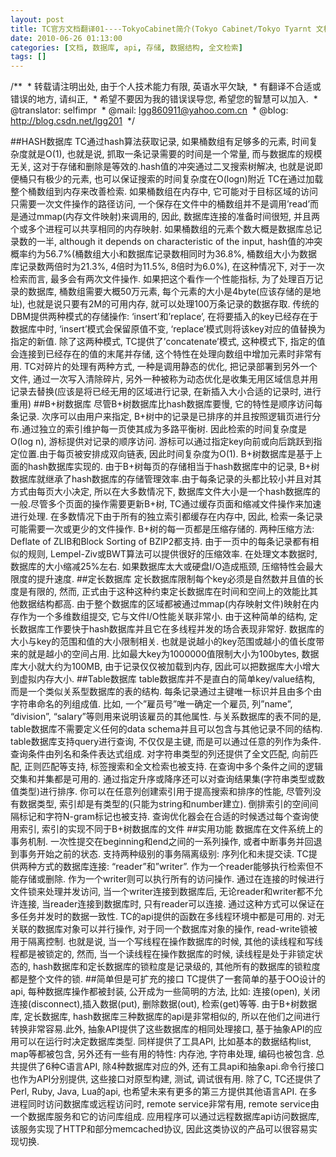 ```yaml
---
layout: post
title: TC官方文档翻译01----TokyoCabinet简介(Tokyo Cabinet/Tokyo Tyarnt 文档系列)
date: 2010-06-26 01:13:00
categories: [文档, 数据库, api, 存储, 数据结构, 全文检索]
tags: []
---
```

/**
 * 转载请注明出处, 由于个人技术能力有限, 英语水平欠缺,
 * 有翻译不合适或错误的地方, 请纠正,
 * 希望不要因为我的错误误导您, 希望您的智慧可以加入.
 * @translator: selfimpr
 * @mail: lgg860911@yahoo.com.cn
 * @blog: http://blog.csdn.net/lgg201
 */
 

##HASH数据库
TC通过hash算法获取记录, 如果桶数组有足够多的元素, 时间复杂度就是O(1), 也就是说, 抓取一条记录需要的时间是一个常量, 而与数据库的规模无关, 这对于存储和删除是等效的.hash值的冲突通过二叉搜索树解决, 也就是说即便桶只有极少的元素, 也可以保证搜索的时间复杂度在O(logn)附近
TC在通过加载整个桶数组到内存来改善检索. 如果桶数组在内存中, 它可能对于目标区域的访问只需要一次文件操作的路径访问, 一个保存在文件中的桶数组并不是调用’read’而是通过mmap(内存文件映射)来调用的, 因此, 数据库连接的准备时间很短, 并且两个或多个进程可以共享相同的内存映射.
如果桶数组的元素个数大概是数据库总记录数的一半, although it depends on characteristic of the input, hash值的冲突概率约为56.7%(桶数组大小和数据库记录数相同时为36.8%, 桶数组大小为数据库记录数两倍时为21.3%, 4倍时为11.5%, 8倍时为6.0%), 在这种情况下, 对于一次检索而言, 最多会有两次文件操作. 如果把这个看作一个性能指标, 为了处理百万记录的数据库, 桶数组需要大概50万元素, 每个元素的大小是4byte(应该存储的是地址), 也就是说只要有2M的可用内存, 就可以处理100万条记录的数据存取.
传统的DBM提供两种模式的存储操作: ‘insert’和’replace’, 在将要插入的key已经存在于数据库中时, ‘insert’模式会保留原值不变, ‘replace’模式则将该key对应的值替换为指定的新值. 除了这两种模式, TC提供了’concatenate’模式, 这种模式下, 指定的值会连接到已经存在的值的末尾并存储, 这个特性在处理向数组中增加元素时非常有用.
TC对碎片的处理有两种方式, 一种是调用静态的优化, 把记录部署到另外一个文件, 通过一次写入清除碎片, 另外一种被称为动态优化是收集无用区域信息并用记录去替换(应该是将已经无用的区域进行记录, 在新插入大小合适的记录时, 进行重用)
##B+树数据库
尽管B+树数据库比hash数据库要慢, 它的特性是顺序访问每条记录. 次序可以由用户来指定, B+树中的记录是已排序的并且按照逻辑页进行分布.通过独立的索引维护每一页使其成为多路平衡树. 因此检索的时间复杂度是O(log n), 游标提供对记录的顺序访问. 游标可以通过指定key向前或向后跳跃到指定位置.由于每页被安排成双向链表, 因此时间复杂度为O(1).
B+树数据库是基于上面的hash数据库实现的. 由于B+树每页的存储相当于hash数据库中的记录, B+树数据库就继承了hash数据库的存储管理效率.由于每条记录的头都比较小并且对其方式由每页大小决定, 所以在大多数情况下, 数据库文件大小是一个hash数据库的一般.尽管多个页面的操作需要更新B+树, TC通过缓存页面和缩减文件操作来加速进行处理. 在多数情况下由于所有的独立索引都缓存在内存中, 因此, 检索一条记录可能需要一次或更少的文件操作.
B+树的每一页都是压缩存储的. 两种压缩方法: Deflate of ZLIB和Block Sorting
of BZIP2都支持. 由于一页中的每条记录都有相似的规则, Lempel-Ziv或BWT算法可以提供很好的压缩效率. 在处理文本数据时, 数据库的大小缩减25%左右. 如果数据库太大或硬盘I/O造成瓶颈, 压缩特性会最大限度的提升速度.
##定长数据库
定长数据库限制每个key必须是自然数并且值的长度是有限的, 然而, 正式由于这种这种约束定长数据库在时间和空间上的效能比其他数据结构都高.
由于整个数据库的区域都被通过mmap(内存映射文件)映射在内存作为一个多维数组提交, 它与文件I/O性能关联非常小. 由于这种简单的结构, 定长数据库工作要快于hash数据库并且它在多线程并发的场合表现非常好.
数据库的大小与key的范围和值的大小限制相关. 也就是说越小的key范围或越小的值长度带来的就是越小的空间占用. 比如最大key为1000000值限制大小为100bytes, 数据库大小就大约为100MB, 由于记录仅仅被加载到内存, 因此可以把数据库大小增大到虚拟内存大小.
##Table数据库
table数据库并不是直白的简单key/value结构, 而是一个类似关系型数据库的表的结构. 每条记录通过主键唯一标识并且由多个由字符串命名的列组成值. 比如, 一个”雇员号”唯一确定一个雇员, 列”name”, “division”, “salary”等则用来说明该雇员的其他属性. 与关系数据库的表不同的是, table数据库不需要定义任何的data schema并且可以包含与其他记录不同的结构.
table数据库支持query进行查询, 不仅仅是主键, 而是可以通过任意的列作为条件. 查询条件由列名和条件表达式组成. 对字符串类型的列还提供了全文匹配, 向前匹配, 正则匹配等支持, 标签搜索和全文检索也被支持. 在查询中多个条件之间的逻辑交集和并集都是可用的. 通过指定升序或降序还可以对查询结果集(字符串类型或数值类型)进行排序.
你可以在任意列创建索引用于提高搜索和排序的性能, 尽管列没有数据类型, 索引却是有类型的(只能为string和number建立). 倒排索引的空间间隔标记和字符N-gram标记也被支持. 查询优化器会在合适的时候透过每个查询使用索引, 索引的实现不同于B+树数据库的文件
##实用功能
数据库在文件系统上的事务机制. 一次性提交在beginning和end之间的一系列操作, 或者中断事务并回退到事务开始之前的状态. 支持两种级别的事务隔离级别: 序列化和未提交读.
TC提供两种方式的数据库连接: “reader”和”writer”. 作为一个reader能够执行检索但不能存储或删除. 作为一个writer则可以执行所有的访问操作. 通过在连接的时候进行文件锁来处理并发访问, 当一个writer连接到数据库后, 无论reader和writer都不允许连接, 当reader连接到数据库时, 只有reader可以连接. 通过这种方式可以保证在多任务并发时的数据一致性.
TC的api提供的函数在多线程环境中都是可用的. 对无关联的数据库对象可以并行操作, 对于同一个数据库对象的操作, read-write锁被用于隔离控制. 也就是说, 当一个写线程在操作数据库的时候, 其他的读线程和写线程都是被锁定的, 然而, 当一个读线程在操作数据库的时候, 读线程是处于非锁定状态的, hash数据库和定长数据库的锁粒度是记录级的, 其他所有的数据库的锁粒度都是整个文件的锁.
##简单但是可扩充的接口
TC提供了一套简单的基于OO设计的api, 每种数据库操作都被封装, 公开成为一些简明的方法, 比如: 连接(open), 关闭连接(disconnect),插入数据(put), 删除数据(out), 检索(get)等等. 由于B+树数据库, 定长数据库, hash数据库三种数据库的api是非常相似的, 所以在他们之间进行转换非常容易.此外, 抽象API提供了这些数据库的相同处理接口, 基于抽象API的应用可以在运行时决定数据库类型.
同样提供了工具API, 比如基本的数据结构list, map等都被包含, 另外还有一些有用的特性: 内存池, 字符串处理, 编码也被包含.
总共提供了6种C语言API, 除4种数据库对应的外, 还有工具api和抽象api.命令行接口也作为API分别提供, 这些接口对原型构建, 测试, 调试很有用. 除了C, TC还提供了Perl, Ruby, Java,
Lua的api, 也希望未来有更多的第三方提供其他语言API.
在多进程同时访问数据库或远程访问时, remote service非常有用, remote service由一个数据库服务和它的访问库组成. 应用程序可以通过远程数据库api访问数据库, 该服务实现了HTTP和部分memcached协议, 因此这类协议的产品可以很容易实现切换.
 
